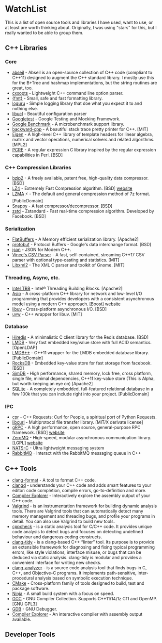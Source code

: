 # WatchList
This is a list of open source tools and libraries I have used, want to use, or at least are worth thinking about. 
Originally, I was using "stars" for this, but I really wanted to be able to group them.

## C++ Libraries
### Core
* [abseil](https://abseil.io/) - Abseil is an open-source collection of C++ code (compliant to C++11) designed to augment the C++ standard library.  I mostly use this for the B+Tree and hashmap implementations, but the string routines are great, too.
* [cxxopts](https://github.com/jarro2783/cxxopts) -  Lightweight C++ command line option parser.
* [{fmt}](https://fmt.dev) - Small, safe and fast formatting library.
* [loguru](https://github.com/emilk/loguru) - Simple logging library that doe what you expect it to and nothing else.
* [libucl](https://github.com/vstakhov/libucl) - Beautiful configuration parser
* [Googletest](https://github.com/google/googletest) - Google Testing and Mocking Framework.
* [Google Benchmark](https://github.com/google/benchmark) - A microbenchmark support library.
* [backward-cpp](https://github.com/bombela/backward-cpp) - A beautiful stack trace pretty printer for C++. [MIT]
* [Eigen](http://eigen.tuxfamily.org/) - A high-level C++ library of template headers for linear algebra, matrix and vector operations, numerical solvers and related algorithms. [MPL2]
* [PCRE](http://pcre.org/) - A regular expression C library inspired by the regular expression capabilities in Perl. [BSD]


### C++ Compression Libraries
* [bzip2](http://www.bzip.org/) - A freely available, patent free, high-quality data compressor. [BSD]
* [LZ4](https://github.com/lz4/lz4) - Extremely Fast Compression algorithm. [BSD] [website](http://www.lz4.org/)
* [LZMA](http://www.7-zip.org/sdk.html) :zap: - The default and general compression method of 7z format. [PublicDomain]
* [Snappy](https://google.github.io/snappy/) - A fast compressor/decompressor. [BSD]
* [zstd](https://github.com/facebook/zstd) - Zstandard - Fast real-time compression algorithm. Developed by Facebook. [BSD]

### Serialization
* [FlatBuffers](https://github.com/google/flatbuffers) - A Memory efficient serialization library. [Apache2]
* [protobuf](https://github.com/protocolbuffers/protobuf) - Protocol Buffers - Google's data interchange format. [BSD]
* [json](https://github.com/nlohmann/json) - JSON for Modern C++.
* [Vince's CSV Parser](https://github.com/vincentlaucsb/csv-parser) - A fast, self-contained, streaming C++17 CSV parser with optional type-casting and statistics. [MIT]
* [Libxml2](http://xmlsoft.org/) - The XML C parser and toolkit of Gnome. [MIT]


### Threading, Async, etc.
* [Intel TBB](https://www.threadingbuildingblocks.org/) - Intel® Threading Building Blocks. [Apache2]
* [Asio](https://github.com/chriskohlhoff/asio/) - A cross-platform C++ library for network and low-level I/O programming that provides developers with a consistent asynchronous model using a modern C++ approach. [Boost] [website](http://think-async.com/)
* [libuv](https://github.com/libuv/libuv) - Cross-platform asynchronous I/O. [BSD]
* [uvw](https://github.com/skypjack/uvw) - C++ wrapper for libuv. [MIT]


### Database
* [Hiredis](https://github.com/redis/hiredis) - A minimalistic C client library for the Redis database. [BSD]
* [LMDB](http://symas.com/mdb/) - Very fast embedded key/value store with full ACID semantics. [OpenLDAP]
* [LMDB++](https://github.com/bendiken/lmdbxx) - C++11 wrapper for the LMDB embedded database library. [PublicDomain]
* [RocksDB](https://github.com/facebook/rocksdb) - Embedded key-value store for fast storage from facebook. [BSD]
* [SimDB](https://github.com/LiveAsynchronousVisualizedArchitecture/simdb) - High performance, shared memory, lock free, cross platform, single file, minimal dependencies, C++11 key-value store (This is Alpha, but worth keeping an eye on) [Apache2]
* [SQLite](http://www.sqlite.org/) - A completely embedded, full-featured relational database in a few 100k that you can include right into your project. [PublicDomain]

### IPC
* [cpr](https://github.com/whoshuu/cpr) - C++ Requests: Curl for People, a spiritual port of Python Requests.
* [libcurl](http://curl.haxx.se/libcurl/) - Multiprotocol file transfer library. [MIT/X derivate license]
* [gRPC](https://github.com/grpc/grpc) - A high performance, open source, general-purpose RPC framework. [BSD] [website](http://www.grpc.io/)
* [ZeroMQ](https://github.com/zeromq/libzmq) - High-speed, modular asynchronous communication library. [LGPL] [website](http://zeromq.org/)
* [NATS-C](https://github.com/nats-io/nats.c) - Ultra lightweight messaging system
* [RabbitMQ](https://github.com/alanxz/rabbitmq-c) - Interact with the RabbitMQ messaging queue in C++

## C++ Tools
* [clang-format](http://clang.llvm.org/docs/ClangFormat.html) - A tool to format C++ code.
* [clangd](https://clang.llvm.org/extra/clangd/) - understands your C++ code and adds smart features to your editor: code completion, compile errors, go-to-definition and more.
* [Compiler Explorer](https://gcc.godbolt.org/) - Interactively explore the assembly output of your C++ code.
* [Valgrind](http://www.valgrind.org/) - is an instrumentation framework for building dynamic analysis tools. There are Valgrind tools that can automatically detect many memory management and threading bugs, and profile your programs in detail. You can also use Valgrind to build new tools.
* [cppcheck](http://cppcheck.sourceforge.net/) - is a static analysis tool for C/C++ code. It provides unique code analysis to detect bugs and focuses on detecting undefined behaviour and dangerous coding constructs. 
* [clang-tidy](http://clang.llvm.org/extra/clang-tidy/) - is a clang-based C++ “linter” tool. Its purpose is to provide an extensible framework for diagnosing and fixing typical programming errors, like style violations, interface misuse, or bugs that can be deduced via static analysis. clang-tidy is modular and provides a convenient interface for writing new checks.
* [clang-analyzer](https://clang.llvm.org/docs/ClangStaticAnalyzer.html) - is a source code analysis tool that finds bugs in C, C++, and Objective-C programs. It implements path-sensitive, inter-procedural analysis based on symbolic execution technique.
* [CMake](https://cmake.org/) - Cross-platform family of tools designed to build, test and package software.
* [Ninja](https://ninja-build.org/) - A small build system with a focus on speed.
* [GCC](https://gcc.gnu.org/) - GNU Compiler Collection. Supports C++11/14/1z C11 and OpenMP. [GNU GPL3]
* [GDB](https://www.gnu.org/software/gdb/) - GNU Debugger.
* [Compiler Explorer](http://gcc.godbolt.org/) - An interactive compiler with assembly output available.

## Developer Tools
